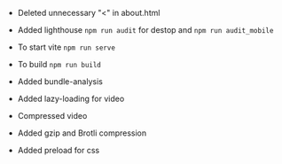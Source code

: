 - Deleted unnecessary "<" in about.html
- Added lighthouse `npm run audit` for destop and `npm run audit_mobile`
- To start vite `npm run serve`
- To build `npm run build`
- Added bundle-analysis

- Added lazy-loading for video
- Compressed video
- Added gzip and Brotli compression

- Added preload for css